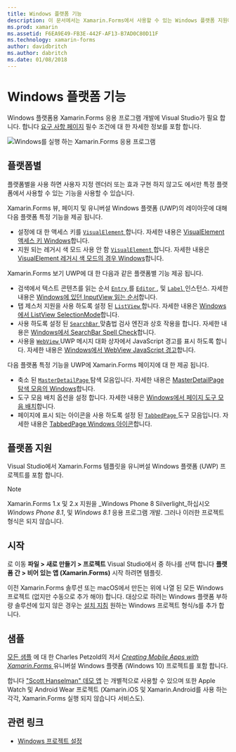 ```yaml
---
title: Windows 플랫폼 기능
description: 이 문서에서는 Xamarin.Forms에서 사용할 수 있는 Windows 플랫폼 지원에 설명 합니다.
ms.prod: xamarin
ms.assetid: F6EA9E49-FB3E-442F-AF13-B7AD0C80D11F
ms.technology: xamarin-forms
author: davidbritch
ms.author: dabritch
ms.date: 01/08/2018
---
```


# <a name="windows-platform-features"></a>Windows 플랫폼 기능

Windows 플랫폼용 Xamarin.Forms 응용 프로그램 개발에 Visual Studio가 필요 합니다. 합니다 [요구 사항 페이지](~/get-started/requirements.md) 필수 조건에 대 한 자세한 정보를 포함 합니다.

![](images/allhanselman.png "Windows를 실행 하는 Xamarin.Forms 응용 프로그램")

## <a name="platform-specifics"></a>플랫폼별

플랫폼별을 사용 하면 사용자 지정 렌더러 또는 효과 구현 하지 않고도 에서만 특정 플랫폼에서 사용할 수 있는 기능을 사용할 수 있습니다.

Xamarin.Forms 뷰, 페이지 및 유니버설 Windows 플랫폼 (UWP)의 레이아웃에 대해 다음 플랫폼 특정 기능을 제공 됩니다.

- 설정에 대 한 액세스 키를 [ `VisualElement` ](xref:Xamarin.Forms.VisualElement)합니다. 자세한 내용은 [VisualElement 액세스 키 Windows](#visualelement-accesskeys)합니다.
- 지원 되는 레거시 색 모드 사용 안 함 [ `VisualElement` ](xref:Xamarin.Forms.VisualElement)합니다. 자세한 내용은 [VisualElement 레거시 색 모드의 경우 Windows](#legacy-color-mode)합니다.

Xamarin.Forms 보기 UWP에 대 한 다음과 같은 플랫폼별 기능 제공 됩니다.

- 검색에서 텍스트 콘텐츠를 읽는 순서 [ `Entry` ](xref:Xamarin.Forms.Entry)를 [ `Editor` ](xref:Xamarin.Forms.Editor), 및 [ `Label` ](xref:Xamarin.Forms.Label) 인스턴스. 자세한 내용은 [Windows에 있던 InputView 읽는 순서](#inputview-readingorder)합니다.
- 탭 제스처 지원을 사용 하도록 설정 된 [ `ListView` ](xref:Xamarin.Forms.ListView)합니다. 자세한 내용은 [Windows에서 ListView SelectionMode](#listview-selectionmode)합니다.
- 사용 하도록 설정 된 [ `SearchBar` ](xref:Xamarin.Forms.SearchBar) 맞춤법 검사 엔진과 상호 작용을 합니다. 자세한 내용은 [Windows에서 SearchBar Spell Check](#searchbar-spellcheck)합니다.
- 사용을 [ `WebView` ](xref:Xamarin.Forms.WebView) UWP 메시지 대화 상자에서 JavaScript 경고를 표시 하도록 합니다. 자세한 내용은 [Windows에서 WebView JavaScript 경고](#webview-javascript-alert)합니다.

다음 플랫폼 특정 기능을 UWP에 Xamarin.Forms 페이지에 대 한 제공 됩니다.

- 축소 된 [ `MasterDetailPage` ](xref:Xamarin.Forms.MasterDetailPage) 탐색 모음입니다. 자세한 내용은 [MasterDetailPage 탐색 모음의 Windows](#collapsable_navigation_bar)합니다.
- 도구 모음 배치 옵션을 설정 합니다. 자세한 내용은 [Windows에서 페이지 도구 모음 배치](#toolbar_placement)합니다.
- 페이지에 표시 되는 아이콘을 사용 하도록 설정 된 [ `TabbedPage` ](xref:Xamarin.Forms.TabbedPage) 도구 모음입니다. 자세한 내용은 [TabbedPage Windows 아이콘](#tabbedpage-icons)합니다.

## <a name="platform-support"></a>플랫폼 지원

Visual Studio에서 Xamarin.Forms 템플릿을 유니버설 Windows 플랫폼 (UWP) 프로젝트를 포함 합니다.

> [!NOTE]
> Xamarin.Forms 1.x 및 2.x 지원을 _Windows Phone 8 Silverlight_하십시오 _Windows Phone 8.1_, 및 _Windows 8.1_ 응용 프로그램 개발. 그러나 이러한 프로젝트 형식은 되지 않습니다.

## <a name="getting-started"></a>시작

로 이동 **파일 > 새로 만들기 > 프로젝트** Visual Studio에서 중 하나를 선택 합니다 **플랫폼 간 > 비어 있는 앱 (Xamarin.Forms)** 시작 하려면 템플릿.

이전 Xamarin.Forms 솔루션 또는 macOS에서 만든는 위에 나열 된 모든 Windows 프로젝트 (없지만 수동으로 추가 해야) 합니다. 대상으로 하려는 Windows 플랫폼 부하량 솔루션에 있지 않은 경우는 [설치 지침](installation/index.md) 원하는 Windows 프로젝트 형식/s를 추가 합니다.

## <a name="samples"></a>샘플

[모든 샘플](https://github.com/xamarin/xamarin-forms-book-preview-2) 에 대 한 Charles Petzold의 저서 [ *Creating Mobile Apps with Xamarin.Forms* ](~/xamarin-forms/creating-mobile-apps-xamarin-forms/index.md) 유니버설 Windows 플랫폼 (Windows 10) 프로젝트를 포함 합니다.

합니다 ["Scott Hanselman" 데모 앱](https://github.com/jamesmontemagno/Hanselman.Forms) 는 개별적으로 사용할 수 있으며 또한 Apple Watch 및 Android Wear 프로젝트 (Xamarin.iOS 및 Xamarin.Android를 사용 하는 각각, Xamarin.Forms 실행 되지 않습니다 서비스도).

## <a name="related-links"></a>관련 링크

- [Windows 프로젝트 설정](~/xamarin-forms/platform/windows/installation/index.md)
